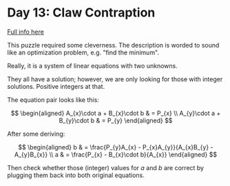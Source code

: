 # Day 13: Claw Contraption

[Full info here](https://adventofcode.com/2024/day/13)

This puzzle required some cleverness. The description is worded
to sound like an optimization problem, e.g. "find the minimum".

Really, it is a system of linear equations with two unknowns.

They all have a solution; however, we are only looking for those
with integer solutions. Positive integers at that.

The equation pair looks like this:

$$
\begin{aligned}
A_{x}\cdot a + B_{x}\cdot b & = P_{x} \\
A_{y}\cdot a + B_{y}\cdot b & = P_{y}
\end{aligned}
$$

After some deriving:

$$
\begin{aligned}
b & = \frac{P_{y}A_{x} - P_{x}A_{y}}{A_{x}B_{y} - A_{y}B_{x}} \\
a & = \frac{P_{x} - B_{x}\cdot b}{A_{x}}
\end{aligned}
$$

Then check whether those (integer) values for $a$ and $b$ are correct
by plugging them back into both original equations.
